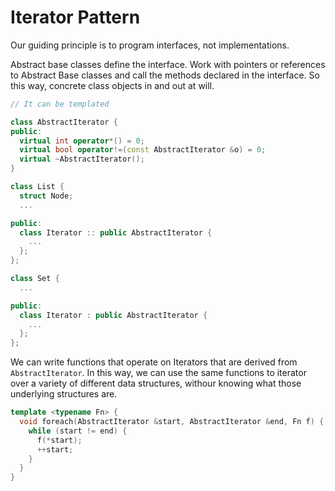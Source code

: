 # Iterator Pattern

Our guiding principle is to program interfaces, not implementations.

Abstract base classes define the interface. Work with pointers or references to Abstract Base classes and call the methods declared in the interface. So this way, concrete class objects in and out at will. 

```c++
// It can be templated

class AbstractIterator {
public:
  virtual int operator*() = 0;
  virtual bool operator!=(const AbstractIterator &o) = 0;
  virtual ~AbstractIterator();
}

class List {
  struct Node;
  ...

public:
  class Iterator :: public AbstractIterator {
    ...
  };
};

class Set {
  ...

public:
  class Iterator : public AbstractIterator {
    ...
  };
};
```

We can write functions that operate on Iterators that are derived from `AbstractIterator`. In this way, we can use the same functions to iterator over a variety of different data structures, withour knowing what those underlying structures are.

```c++ 
template <typename Fn> {
  void foreach(AbstractIterator &start, AbstractIterator &end, Fn f) {
    while (start != end) {
      f(*start);
      ++start;
    }
  }
}
```
